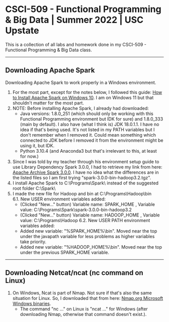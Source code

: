 # CSCI-509 - Functional Programming & Big Data | Summer 2022 | USC Upstate

This is a collection of all labs and homework done in my CSCI-509 - Functional Programming & Big Data class.

---

## Downloading Apache Spark
Downloading Apache Spark to work properly in a Windows environment.

1. For the most part, except for the notes below, I followed this guide: [How to Install Apache Spark on Windows 10](https://phoenixnap.com/kb/install-spark-on-windows-10). I am on Windows 11 but that shouldn't matter for the most part.
2. NOTE: Before installing Apache Spark, I already had downloaded:
   - Java versions: 1.8.0_251 (which should only be working with this Functional Programming environment but IDK for sure) and 1.8.0_333 (main by default). I also have (what I think is) JDK 18.0.1.1. I have no idea if that's being used. It's not listed in my PATH variables but I don't remember when I removed it. Could mean something which connected to JDK before I removed it from the environment might be using it, but IDK.
   - Python 3.10.4 (and Anaconda3 but that's irrelevant to this, at least for now.)
3. Since I was told by my teacher through his environment setup guide to use Library Dependency Spark 3.0.0, I had to retrieve my link from here: [Apache Archive Spark 3.0.0](https://archive.apache.org/dist/spark/spark-3.0.0/). I have no idea what the differences are in the listed files so I am first trying "spark-3.0.0-bin-hadoop3.2.tgz".
4. I install Apache Spark to C:\Programs\Spark\ instead of the suggested root folder C:\Spark\
5. I made the new file for Hadoop and bin at C:\Programs\Hadoop\bin\
6.1. New USER environment variables added:
   - (Clicked "New..." button) Variable name: SPARK_HOME , Variable value: C:\Programs\Spark\spark-3.0.0-bin-hadoop3.2
   - (Clicked "New..." button) Variable name: HADOOP_HOME , Variable value: C:\Programs\Hadoop
6.2. New USER PATH environment variables added:
   - Added new variable: "%SPARK_HOME%\bin". Moved near the top under the javapath variable for less problems as higher variables take priority.
   - Added new variable: "%HADOOP_HOME%\bin". Moved near the top under the previous SPARK_HOME variable.

---

## Downloading Netcat/ncat (nc command on Linux)

1. On Windows, Ncat is part of Nmap. Not sure if that's also the same situation for Linux. So, I downloaded that from here: [Nmap.org Microsoft Windows binaries](https://nmap.org/download#windows).
   - The command "nc ..." on Linux is "ncat ..." for Windows (after downloading Nmap, otherwise that command doesn't exist.).


